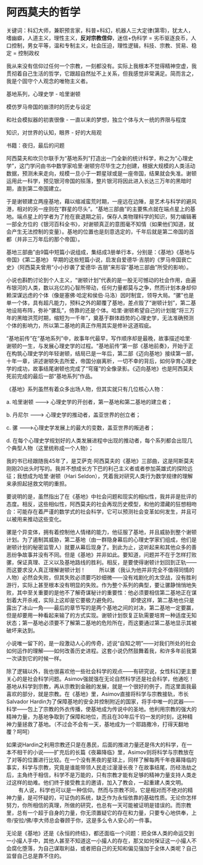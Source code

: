 # 阿西莫夫的哲学

关键词：科幻大师，兼职预言家，科普+科幻，机器人三大定律(第零)，犹太人，嗜幽癖，人道主义，理性主义，**反对宗教信仰**，迷信+伪科学 = 劣币驱逐良币，人口控制，男女平等，温和专制主义，社会压迫，理性逻辑，科技、宗教、贸易、稳定 = 控制政权

我从来没有信仰过任何一个宗教，一刻都没有。实际上我根本不觉得精神空虚，我贯彻着自己生活的哲学，它跟超自然扯不上关系，但我感觉非常满足。简而言之，我是个固守个人观念的唯物主义者。

基地系列，心理史学 - 哈里谢顿

模仿罗马帝国的崩溃时的历史与设定

和社会模拟器的初衷很像 - 一直以来的梦想，独立个体与大一统的界限与程度

知识，对世界的认知，眼界 - 好的大局观

书籍：夜归，最后的问题

阿西莫夫和坎贝尔联手为“基地系列”打造出一门全新的统计科学，称之为“心理史学”，这门学问由书中数学家哈里·谢顿穷尽毕生之力创建，根据大规模的人类活动数据，预测未来走向，规模一旦小于一颗星球或是一座帝国，结果就会失准。谢顿运用此一科学，预见银河帝国的殒落，整片银河将因此进入长达三万年的黑暗时期，直到第二帝国建立。

于是谢顿建立两座基地，藉以缩减蛮荒时期，一座远在边陲，是艺术与科学的避风港，相对的另一座则在“群星的尽头”。“基地三部曲”的主要焦点就在端点星上的基地。端点星上的学者为了抢在衰退期之前，保存人类物理科学的知识，努力编辑著一部全方位的《银河百科全书》，对谢顿真正的意图毫不知情（如果他们知道，就会产生无法控制的变量）。基地的位置也是刻意选定的，千年后就是第二帝国的首都（并非三万年后的那个帝国）。

基地三部曲”由9篇中短篇小说组成，集结成3册单行本，分别是：《基地》《基地与帝国》《第二基地》 早期的这些短篇小说，启发自爱德华·吉朋的《罗马帝国衰亡史》（阿西莫夫曾用“小小抄袭了爱德华·吉朋”来形容“基地三部曲”所受的影响）。

小说也斟酌讨论到个人主义，“谢顿计划”代表的是一股无可憾动的社会作用，由遍布银河的人类，数以兆亿的心智所带动，任何力量都莫与之争，然而计划本身却仰赖深谋远虑的个体（像是塞佛·哈定和侯伯·马洛）因时制宜，领导大局。“骡”也是单一个体，具有超凡能力，预料之外的颠覆了基地，差点毁了“谢顿计划”，第二基地设局布阵，弥补“骡乱”，倚靠的还是个体。哈里·谢顿希望自己的计划能“将三万年的黑暗洪荒时期，缩短为一千年”，奠基于群体趋势的心理史学，无法准确预测个体的影响力，所以第二基地的真正作用其实是修补这道瑕疵。

“基地前传”在“基地系列”中，故事年代最早，写作顺序却是最晚，故事描述哈里·谢顿的一生，与发展心理史学的过程。“基地前传”第一部《基地前奏》，开始于正在构筑心理史学的年轻谢顿，结局已是一年后，第二部《迈向基地》接续第一部，十年一章，讲述谢顿失去所爱，帝国分崩离析，一切不幸的背后，如何孕育心理史学的成功，故事结尾谢顿也完成了“穹窿”的全像录影。《迈向基地》也是阿西莫夫死前完成的最后一部“基地系列”作品。

《基地》系列虽然有着众多出场人物，但其实就只有几位核心人物：

a. 哈里谢顿 ---> 心理史学的开创者，第一基地和第二基地的建立者；

b. 丹尼尔 ---> 心理史学的推动者，盖亚世界的创立者；

c. 骡 --->心理史学发展上的最大的变数，盖亚世界的叛逃者；

d. 在每个心理史学规划好的人类发展进程中出现的推动者，每个系列都会出现几个典型人物（这里统称成一个人物）；

我的书已经跟随我45年了，是艾萨克·阿西莫夫的《基地》三部曲，这是阿斯莫夫刚刚20出头时写的。我并不想成长方下巴的利己主义者或者参加英雄式的探险远征；我想成为哈里·谢顿（Hari Seldon），凭着我对研究人类行为数学规律的理解来承担起拯救文明的重担。

要说明的是，虽然指出了在《基地》中社会问题和现实的相似性，我并非是批评的态度。相反，这些相似性，阿西莫夫的社会再现历史模型，和他的潜藏的狂想相吻合：可能存在着严谨的数学式的社会科学，它可以预测社会变革如何发生，并且可以被用来推动这些变化。

骡是个异变体，拥有着控制他人情绪的能力，他征服了基地，并且威胁到整个谢顿计划。为了遏制其威胁，第二基地（由一群隐身幕后的心理史学家们组成，他们是谢顿计划的秘密监管人）就要从幕后现身了。到此为止，这听起来和其他众多的善恶纷争故事并没有不同。但是《基地》并非如此。要知道，问题并不在于怎样打败骡，保证真理、正义以及基地路线的胜利。相反，是要使得谢顿计划回到正轨——而这要求没人真正理解谢顿计划！
　　
所以骡（我认为他并非完全不值得同情的人物）必然会失败，但其失败必须要巧妙细微——没有戏剧化的太空战，没有胜利游行，实际上甚至根本没有明显的失败。作为整个系列的典型，要让骡静悄悄地失败，其中至关重要的是他不了解奇谋秘计的重要性：他必须要相信第二基地正在谋划着大开杀戒，实际上这却是它要极力避免的。
　　
即使这样，第二基地也只是露出了冰山一角——最后的章节写的是两个基地之间的对决，第二基地一定要赢，但是却要用一种看起来输了的方式实现。谢顿计划恢复正轨需要培育一种适度无知状态；第一基地必须要不了解第二基地的危险所在，而这要通过第二基地显示其被破坏来达到。

小说唯一留下的，是一段激动人心的传奇，述说“自知之明”——对我们所处的社会如何运作的理解——如何改善历史进程。这套小说仍然鼓舞着我，和许多年前我第一次读到它的时候一样。

除了逻辑以外，我也很喜欢他一些社会科学的观点——有研究说，女性科幻更主要关心的是社会科学问题。Asimov强就强在无论自然科学还是社会科学，他通吃！基地从科学到宗教，再从宗教到金融的发展，就是一个很好的例子，而这里面我最喜欢的部分，就是宗教。在《基地》里，Asimov直接将科学与宗教接轨，市长Salvador Hardin为了保障基地的安全并控制附近的国家，将手中唯一的武器——科学——包上了宗教的外衣传播，使基地成为传说中的圣地。他利用宗教的强大的精神力量，为基地争取到了保障和地位，而且在30年后千钧一发的时刻，这种精神力量拯救了基地。（不过会不会有一天，基地成为一个耶路撒冷，打得天翻地覆？呵呵）

如果说Hardin之利用宗教还只是在愚民，后面的推进力量还是伟大的科学，在一本不相干的小说——扩充后的长篇《夜幕降临》里，Asimov则将科学与宗教放在了对等的位置进行比较。在一个没有黑夜的星球上，同样了解每两千年夜幕降临的事实，科学与宗教，究竟是谁能带领人民走过漫漫长夜？在故事结尾，历经浩劫之后，主角终于相信，科学不是万能的，只有宗教才能有足够的精神力量支持人类走过这样的劫难。他们终于接受教主的邀请，加入了教会，一起重建人类文明。
　　
有人说，科学也可以是一种信仰。然而与宗教不同，它是相对而不绝对的精神力量，是可怀疑的，可证伪的系统，缺乏作为永恒依靠的基础性质。无论你怎样努力，你所相信的真理，所做的研究，也总有一天可能被证明是错误的。而宗教里，总有一个超于自身的力量，你无须置疑它的存在和力量，只要专心地供奉，上帝/安拉/佛/李大师总会眷顾于你，这是多么令人安心的一件事。

无论是《基地》还是《永恒的终结》，都还面临一个问题：把全体人类的命运交到一小撮人手中，其他人甚至不知道这一小撮人的存在，那又如何保证这一小撮人不会腐化堕落，为自己谋取利益，或者把自己的无知和偏见强加于全体人类呢？自己监督自己总是靠不住的。
